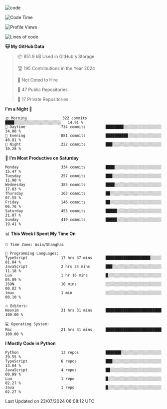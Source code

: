 
<!--
**liuyaanng/liuyaanng** is a ✨ _special_ ✨ repository because its `README.md` (this file) appears on your GitHub profile.

Here are some ideas to get you started:

- 🔭 I’m currently working on ...
- 🌱 I’m currently learning ...
- 👯 I’m looking to collaborate on ...
- 🤔 I’m looking for help with ...
- 💬 Ask me about ...
- 📫 How to reach me: ...
- 😄 Pronouns: ...
- ⚡ Fun fact: ...
-->


![code](https://cdn.jsdelivr.net/gh/liuyaanng/liuyaanng@1.0/code.gif) 

<!--START_SECTION:waka-->
![Code Time](http://img.shields.io/badge/Code%20Time-594%20hrs%2034%20mins-blue)

![Profile Views](http://img.shields.io/badge/Profile%20Views-0-blue)

![Lines of code](https://img.shields.io/badge/From%20Hello%20World%20I%27ve%20Written-14.6%20million%20lines%20of%20code-blue)

**🐱 My GitHub Data** 

> 📦 851.9 kB Used in GitHub's Storage 
 > 
> 🏆 195 Contributions in the Year 2024
 > 
> 🚫 Not Opted to Hire
 > 
> 📜 47 Public Repositories 
 > 
> 🔑 17 Private Repositories 
 > 
**I'm a Night 🦉** 

```text
🌞 Morning                322 commits         ████░░░░░░░░░░░░░░░░░░░░░   14.91 % 
🌆 Daytime                734 commits         ████████░░░░░░░░░░░░░░░░░   34.00 % 
🌃 Evening                881 commits         ██████████░░░░░░░░░░░░░░░   40.81 % 
🌙 Night                  222 commits         ███░░░░░░░░░░░░░░░░░░░░░░   10.28 % 
```
📅 **I'm Most Productive on Saturday** 

```text
Monday                   334 commits         ████░░░░░░░░░░░░░░░░░░░░░   15.47 % 
Tuesday                  257 commits         ███░░░░░░░░░░░░░░░░░░░░░░   11.90 % 
Wednesday                385 commits         ████░░░░░░░░░░░░░░░░░░░░░   17.83 % 
Thursday                 163 commits         ██░░░░░░░░░░░░░░░░░░░░░░░   07.55 % 
Friday                   146 commits         ██░░░░░░░░░░░░░░░░░░░░░░░   06.76 % 
Saturday                 455 commits         █████░░░░░░░░░░░░░░░░░░░░   21.07 % 
Sunday                   419 commits         █████░░░░░░░░░░░░░░░░░░░░   19.41 % 
```


📊 **This Week I Spent My Time On** 

```text
🕑︎ Time Zone: Asia/Shanghai

💬 Programming Languages: 
TypeScript               17 hrs 37 mins      ████████████████████░░░░░   81.84 % 
JavaScript               2 hrs 24 mins       ███░░░░░░░░░░░░░░░░░░░░░░   11.18 % 
Lua                      1 hr 16 mins        █░░░░░░░░░░░░░░░░░░░░░░░░   05.89 % 
JSON                     10 mins             ░░░░░░░░░░░░░░░░░░░░░░░░░   00.82 % 
tmux                     1 min               ░░░░░░░░░░░░░░░░░░░░░░░░░   00.10 % 

🔥 Editors: 
Neovim                   21 hrs 31 mins      █████████████████████████   100.00 % 

💻 Operating System: 
Mac                      21 hrs 31 mins      █████████████████████████   100.00 % 
```

**I Mostly Code in Python** 

```text
Python                   13 repos            ███████░░░░░░░░░░░░░░░░░░   29.55 % 
TypeScript               6 repos             ███░░░░░░░░░░░░░░░░░░░░░░   13.64 % 
JavaScript               4 repos             ██░░░░░░░░░░░░░░░░░░░░░░░   09.09 % 
Lua                      1 repo              █░░░░░░░░░░░░░░░░░░░░░░░░   02.27 % 
Java                     1 repo              █░░░░░░░░░░░░░░░░░░░░░░░░   02.27 % 
```




 Last Updated on 23/07/2024 06:08:12 UTC
<!--END_SECTION:waka-->
